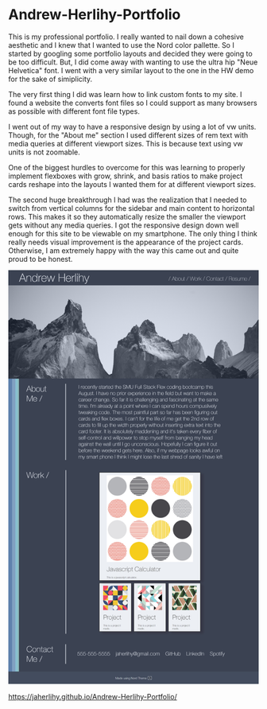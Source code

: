 # Andrew-Herlihy-Portfolio

This is my professional portfolio. I really wanted to nail down a cohesive aesthetic and I knew that I wanted to use the Nord color pallette. So I started by googling some portfolio layouts and decided they were going to be too difficult. But, I did come away with wanting to use the ultra hip "Neue Helvetica" font. I went with a very similar layout to the one in the HW demo for the sake of simiplicity. 

The very first thing I did was learn how to link custom fonts to my site. I found a website the converts font files so I could support as many browsers as possible with different font file types.

I went out of my way to have a responsive design by using a lot of vw units. Though, for the "About me" section I used different sizes of rem text with media queries at different viewport sizes. This is because text using vw units is not zoomable.
 
One of the biggest hurdles to overcome for this was learning to properly implement flexboxes with grow, shrink, and basis ratios to make project cards reshape into the layouts I wanted them for at different viewport sizes. 
  
The second huge breakthrough I had was the realization that I needed to switch from vertical columns for the sidebar and main content to horizontal rows. This makes it so they automatically resize the smaller the viewport gets without any media queries. I got the responsive design down well enough for this site to be viewable on my smartphone. The only thing I think really needs visual improvement is the appearance of the project cards. Otherwise, I am extremely happy with the way this came out and quite proud to be honest. 


![Website Screenshot](https://github.com/jaherlihy/Andrew-Herlihy-Portfolio/blob/main/images/Portfolio-screenshot.png?raw=true)

https://jaherlihy.github.io/Andrew-Herlihy-Portfolio/